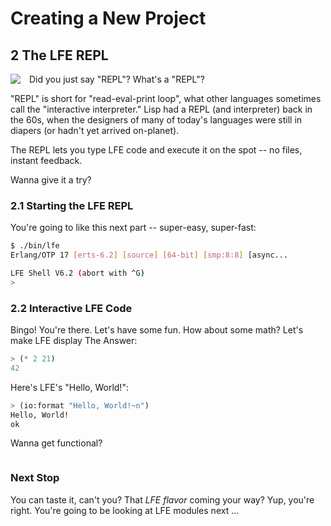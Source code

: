 # Creating a New Project


## 2 The LFE REPL

<img src="https://raw.github.com/lfe/docs/master/images/barf.jpg"
     style="float: left; padding-right: 1em;">Did you just say "REPL"? What's a "REPL"?

"REPL" is short for "read-eval-print loop", what other languages sometimes call the "interactive interpreter." Lisp had a REPL (and interpreter) back in the 60s, when the designers of many of today's languages were still in diapers (or hadn't yet arrived on-planet).

The REPL lets you type LFE code and execute it on the spot -- no files, instant feedback.

Wanna give it a try?

### 2.1 Starting the LFE REPL

You're going to like this next part -- super-easy, super-fast:

```bash
$ ./bin/lfe
Erlang/OTP 17 [erts-6.2] [source] [64-bit] [smp:8:8] [async...

LFE Shell V6.2 (abort with ^G)
>
```

### 2.2 Interactive LFE Code

Bingo! You're there. Let's have some fun. How about some math? Let's make LFE display The Answer:

```lisp
> (* 2 21)
42
```

Here's LFE's "Hello, World!":

```lisp
> (io:format "Hello, World!~n")
Hello, World!
ok
```

Wanna get functional?

```lisp

```

### Next Stop

You can taste it, can't you? That *LFE flavor* coming your way? Yup, you're
right. You're going to be looking at LFE modules next ...
